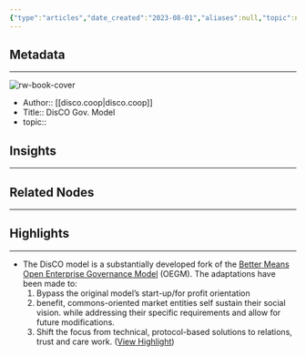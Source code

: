 ```yaml
---
{"type":"articles","date_created":"2023-08-01","aliases":null,"topic":null,"url":"https://disco.coop/governance-model/","layout":null,"banner":null,"dg-publish":true,"tags":null,"permalink":"/300-biblio/200-articles/dis-co-gov-model/","dgPassFrontmatter":true,"created":"2023-10-20T12:44:20.000-05:00","updated":"2023-10-20T12:44:20.000-05:00"}
---
```


## Metadata
---
![rw-book-cover](https://readwise-assets.s3.amazonaws.com/static/images/article4.6bc1851654a0.png)
- Author:: [[disco.coop\|disco.coop]]
- Title:: DisCO Gov. Model
- topic::  



## Insights
---
## Related Nodes
---

## Highlights 
---
- The DisCO model is a substantially developed fork of the [Better Means Open Enterprise Governance Model](https://wiki.guerrillamediacollective.org/index.php/Open_Enterprise_Governance_Model_-_Original_Version) (OEGM). The adaptations have been made to:
  1. Bypass the original model’s start-up/for profit orientation
  2. benefit, commons-oriented market entities self sustain their social vision. while addressing their specific requirements and allow for future modifications.
  3. Shift the focus from technical, protocol-based solutions to relations, trust and care work. ([View Highlight](https://read.readwise.io/read/01h6qdb1japss0bvrcg2prakk0))
